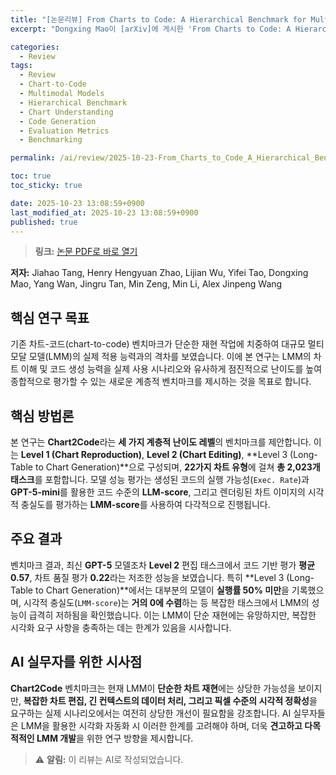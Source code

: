 ```yaml
---
title: "[논문리뷰] From Charts to Code: A Hierarchical Benchmark for Multimodal Models"
excerpt: "Dongxing Mao이 [arXiv]에 게시한 'From Charts to Code: A Hierarchical Benchmark for Multimodal Models' 논문에 대한 자세한 리뷰입니다."

categories:
  - Review
tags:
  - Review
  - Chart-to-Code
  - Multimodal Models
  - Hierarchical Benchmark
  - Chart Understanding
  - Code Generation
  - Evaluation Metrics
  - Benchmarking

permalink: /ai/review/2025-10-23-From_Charts_to_Code_A_Hierarchical_Benchmark_for_Multimodal_Models/

toc: true
toc_sticky: true

date: 2025-10-23 13:08:59+0900
last_modified_at: 2025-10-23 13:08:59+0900
published: true
---
```

> **링크:** [논문 PDF로 바로 열기](https://arxiv.org/abs/2510.17932)

**저자:** Jiahao Tang, Henry Hengyuan Zhao, Lijian Wu, Yifei Tao, Dongxing Mao, Yang Wan, Jingru Tan, Min Zeng, Min Li, Alex Jinpeng Wang



## 핵심 연구 목표
기존 차트-코드(chart-to-code) 벤치마크가 단순한 재현 작업에 치중하여 대규모 멀티모달 모델(LMM)의 실제 적용 능력과의 격차를 보였습니다. 이에 본 연구는 LMM의 차트 이해 및 코드 생성 능력을 실제 사용 시나리오와 유사하게 점진적으로 난이도를 높여 종합적으로 평가할 수 있는 새로운 계층적 벤치마크를 제시하는 것을 목표로 합니다.

## 핵심 방법론
본 연구는 **Chart2Code**라는 **세 가지 계층적 난이도 레벨**의 벤치마크를 제안합니다. 이는 **Level 1 (Chart Reproduction)**, **Level 2 (Chart Editing)**, **Level 3 (Long-Table to Chart Generation)**으로 구성되며, **22가지 차트 유형**에 걸쳐 **총 2,023개 태스크**를 포함합니다. 모델 성능 평가는 생성된 코드의 실행 가능성(`Exec. Rate`)과 **GPT-5-mini**를 활용한 코드 수준의 **LLM-score**, 그리고 렌더링된 차트 이미지의 시각적 충실도를 평가하는 **LMM-score**를 사용하여 다각적으로 진행됩니다.

## 주요 결과
벤치마크 결과, 최신 **GPT-5** 모델조차 **Level 2** 편집 태스크에서 코드 기반 평가 **평균 0.57**, 차트 품질 평가 **0.22**라는 저조한 성능을 보였습니다. 특히 **Level 3 (Long-Table to Chart Generation)**에서는 대부분의 모델이 **실행률 50% 미만**을 기록했으며, 시각적 충실도(`LMM-score`)는 **거의 0에 수렴**하는 등 복잡한 태스크에서 LMM의 성능이 급격히 저하됨을 확인했습니다. 이는 LMM이 단순 재현에는 유망하지만, 복잡한 시각화 요구 사항을 충족하는 데는 한계가 있음을 시사합니다.

## AI 실무자를 위한 시사점
**Chart2Code** 벤치마크는 현재 LMM이 **단순한 차트 재현**에는 상당한 가능성을 보이지만, **복잡한 차트 편집, 긴 컨텍스트의 데이터 처리, 그리고 픽셀 수준의 시각적 정확성**을 요구하는 실제 시나리오에서는 여전히 상당한 개선이 필요함을 강조합니다. AI 실무자들은 LMM을 활용한 시각화 자동화 시 이러한 한계를 고려해야 하며, 더욱 **견고하고 다목적적인 LMM 개발**을 위한 연구 방향을 제시합니다.

> ⚠️ **알림:** 이 리뷰는 AI로 작성되었습니다.